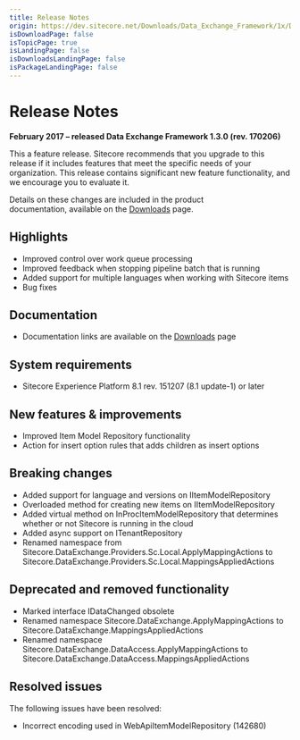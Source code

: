 ```yaml
---
title: Release Notes
origin: https://dev.sitecore.net/Downloads/Data_Exchange_Framework/1x/Data_Exchange_Framework_1_3/Release_Notes
isDownloadPage: false
isTopicPage: true
isLandingPage: false
isDownloadsLandingPage: false
isPackageLandingPage: false
---
```


# Release Notes

**February 2017 – released Data Exchange Framework 1.3.0 (rev. 170206)**

This a feature release. Sitecore recommends that you upgrade to this release if it includes features that meet the specific needs of your organization. This release contains significant new feature functionality, and we encourage you to evaluate it.

Details on these changes are included in the product documentation, available on the [Downloads](/downloads/Data_Exchange_Framework/1x/Data_Exchange_Framework_1_3) page.

## Highlights

-   Improved control over work queue processing
-   Improved feedback when stopping pipeline batch that is running
-   Added support for multiple languages when working with Sitecore items
-   Bug fixes

## Documentation

-   Documentation links are available on the [Downloads](/downloads/Data_Exchange_Framework/1x/Data_Exchange_Framework_1_3) page

## System requirements

-   Sitecore Experience Platform 8.1 rev. 151207 (8.1 update-1) or later

## New features & improvements

-   Improved Item Model Repository functionality
-   Action for insert option rules that adds children as insert options

## Breaking changes

-   Added support for language and versions on IItemModelRepository
-   Overloaded method for creating new items on IItemModelRepository
-   Added virtual method on InProcItemModelRepository that determines whether or not Sitecore is running in the cloud
-   Added async support on ITenantRepository
-   Renamed namespace from Sitecore.DataExchange.Providers.Sc.Local.ApplyMappingActions to Sitecore.DataExchange.Providers.Sc.Local.MappingsAppliedActions

## Deprecated and removed functionality

-   Marked interface IDataChanged obsolete
-   Renamed namespace Sitecore.DataExchange.ApplyMappingActions to Sitecore.DataExchange.MappingsAppliedActions
-   Renamed namespace Sitecore.DataExchange.DataAccess.ApplyMappingActions to Sitecore.DataExchange.DataAccess.MappingsAppliedActions

## Resolved issues

The following issues have been resolved:

-   Incorrect encoding used in WebApiItemModelRepository (142680)